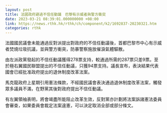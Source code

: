 ```yaml
---
layout: post
title: 法國政府避過不信任動議　巴黎有示威者與警方衝突
date: 2023-03-21 08:39:01.000000000 +08:00
link: https://news.rthk.hk/rthk/ch/component/k2/1692837-20230321.htm
categories: rthk
---
```


法國國民議會未能通過反對派提出對政府的不信任動議後，首都巴黎市中心有示威者焚燒垃圾抗議，並與警方衝突，防暴警察施放催淚氣體驅散。

由左派政黨發起的不信任動議獲得278票支持，較通過所需的287票只差9票。至於極右翼國民聯盟提出的不信任動議，只獲94票支持。議長宣布，表決結果代表國會已經批准政府提出的退休制度改革法案。

馬克龍政府上星期引用憲法條款，不經國民議會表決通過退休制度改革法案，觸發眾多議員不滿，在野黨其後對政府提出不信任動議。
 
有左翼領袖表明，將會竭盡所能阻止改革生效，反對黨亦計劃將法案訴諸憲法委員會審查，如果委員會裁定法案違憲，可以決定取消全部或部分條文。
